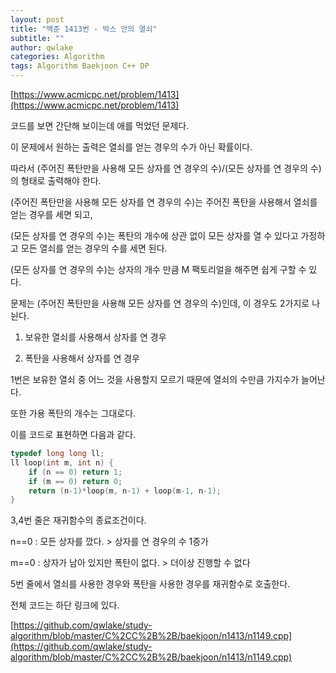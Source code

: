 ```yaml
---
layout: post
title: "백준 1413번 - 박스 안의 열쇠"
subtitle: ""
author: qwlake
categories: Algorithm
tags: Algorithm Baekjoon C++ DP
---
```


[https://www.acmicpc.net/problem/1413](https://www.acmicpc.net/problem/1413)

코드를 보면 간단해 보이는데 애를 먹었던 문제다.

이 문제에서 원하는 출력은 열쇠를 얻는 경우의 수가 아닌 확률이다.

따라서 (주어진 폭탄만을 사용해 모든 상자를 연 경우의 수)/(모든 상자를 연 경우의 수) 의 형태로 출력해야 한다.

(주어진 폭탄만을 사용해 모든 상자를 연 경우의 수)는 주어진 폭탄을 사용해서 열쇠를 얻는 경우를 세면 되고,

(모든 상자를 연 경우의 수)는 폭탄의 개수에 상관 없이 모든 상자를 열 수 있다고 가정하고 모든 열쇠를 얻는 경우의 수를 세면 된다.

(모든 상자를 연 경우의 수)는 상자의 개수 만큼 M 팩토리얼을 해주면 쉽게 구할 수 있다.

문제는 (주어진 폭탄만을 사용해 모든 상자를 연 경우의 수)인데, 이 경우도 2가지로 나뉜다.

1. 보유한 열쇠를 사용해서 상자를 연 경우

2. 폭탄을 사용해서 상자를 연 경우

1번은 보유한 열쇠 중 어느 것을 사용할지 모르기 때문에 열쇠의 수만큼 가지수가 늘어난다.

또한 가용 폭탄의 개수는 그대로다.

이를 코드로 표현하면 다음과 같다.

```cpp
typedef long long ll;
ll loop(int m, int n) {
    if (n == 0) return 1;
    if (m == 0) return 0;
    return (n-1)*loop(m, n-1) + loop(m-1, n-1);
}
```

3,4번 줄은 재귀함수의 종료조건이다.

n==0 : 모든 상자를 깠다. > 상자를 연 경우의 수 1증가

m==0 : 상자가 남아 있지만 폭탄이 없다. > 더이상 진행할 수 없다

5번 줄에서 열쇠를 사용한 경우와 폭탄을 사용한 경우를 재귀함수로 호출한다.

전체 코드는 하단 링크에 있다.

[https://github.com/qwlake/study-algorithm/blob/master/C%2CC%2B%2B/baekjoon/n1413/n1149.cpp](https://github.com/qwlake/study-algorithm/blob/master/C%2CC%2B%2B/baekjoon/n1413/n1149.cpp)